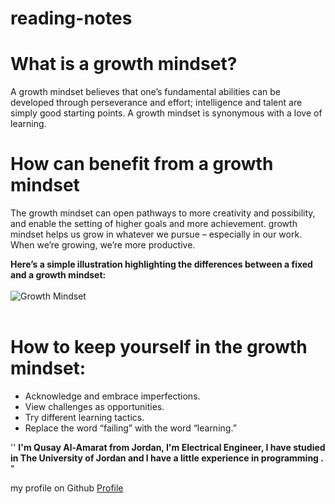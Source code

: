 # reading-notes

# What is a growth mindset?
A growth mindset believes that one’s fundamental abilities can be developed through perseverance and effort; intelligence and talent are simply good starting points. A growth mindset is synonymous with a love of learning.

# How can benefit from a growth mindset
The growth mindset can open pathways to more creativity and possibility, and enable the setting of higher goals and more achievement.
growth mindset helps us grow in whatever we pursue – especially in our work. When we’re growing, we’re more productive.

**Here’s a simple illustration highlighting the differences between a fixed and a growth mindset:**<br><br>
![Growth Mindset](https://i2.wp.com/www.brainpickings.org/wp-content/uploads/2014/01/mindset.jpg?fit=600%2C315&ssl=1&w=640)
<br><br>
# How to keep yourself in the growth mindset:<br>
* Acknowledge and embrace imperfections.
* View challenges as opportunities.
* Try different learning tactics.
* Replace the word “failing” with the word “learning.”

'' **I'm Qusay Al-Amarat from Jordan, I'm Electrical Engineer,
I have studied in The University of Jordan 
and I have a little experience in programming .** "

my profile on Github [Profile](https://github.com/Qusay114)

